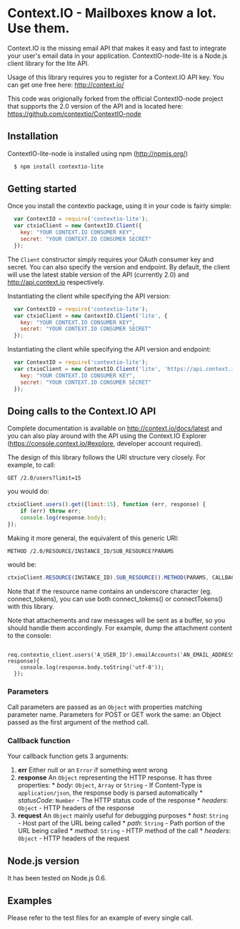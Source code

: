 Context.IO - Mailboxes know a lot. Use them.
============================================

Context.IO is the missing email API that makes it easy and fast to integrate your user's email data in your application. ContextIO-node-lite is a Node.js client library for the lite API.

Usage of this library requires you to register for a Context.IO API key. You can get one free here: http://context.io/

This code was origionally forked from the official ContextIO-node project that supports the 2.0 version of the API and is located here: https://github.com/contextio/ContextIO-node

Installation
------------

ContextIO-lite-node is installed using npm (http://npmjs.org/)

``` bash
  $ npm install contextio-lite
```

Getting started
---------------

Once you install the contextio package, using it in your code is fairly simple:

``` js
  var ContextIO = require('contextio-lite');
  var ctxioClient = new ContextIO.Client({
    key: "YOUR CONTEXT.IO CONSUMER KEY",
    secret: "YOUR CONTEXT.IO CONSUMER SECRET"
  });
```
 
 The `Client` constructor simply requires your OAuth consumer key and secret. You can also specify the version and endpoint. By default, the client will use the latest stable version of the API (currently 2.0) and http://api.context.io respectively.
 
 Instantiating the client while specifying the API version:
 
``` js
  var ContextIO = require('contextio-lite');
  var ctxioClient = new ContextIO.Client('lite', {
    key: "YOUR CONTEXT.IO CONSUMER KEY",
    secret: "YOUR CONTEXT.IO CONSUMER SECRET"
  });
```

Instantiating the client while specifying the API version and endpoint:

``` js
  var ContextIO = require('contextio-lite');
  var ctxioClient = new ContextIO.Client('lite', 'https://api.context.io', {
    key: "YOUR CONTEXT.IO CONSUMER KEY",
    secret: "YOUR CONTEXT.IO CONSUMER SECRET"
  });
```

Doing calls to the Context.IO API
---------------------------------

Complete documentation is available on http://context.io/docs/latest and you can also play around with the API using the Context.IO Explorer (https://console.context.io/#explore, developer account required).

The design of this library follows the URI structure very closely. For example, to call:

``` http
GET /2.0/users?limit=15
```

you would do:

``` js
ctxioClient.users().get({limit:15}, function (err, response) {
	if (err) throw err;
	console.log(response.body);
});
```

Making it more general, the equivalent of this generic URI:

``` http
METHOD /2.0/RESOURCE/INSTANCE_ID/SUB_RESOURCE?PARAMS
```

would be:

``` js
ctxioClient.RESOURCE(INSTANCE_ID).SUB_RESOURCE().METHOD(PARAMS, CALLBACK_FN)
```

Note that if the resource name contains an underscore character (eg. connect_tokens), you can use both connect_tokens() or connectTokens() with this library.

Note that attachements and raw messages will be sent as a buffer, so you should handle them accordingly. For example, dump the attachment content to the console:

```
  req.contextio_client.users('A_USER_ID').emailAccounts('AN_EMAIL_ADDRESS').folders('A_FOLDER').messages('A_MESSAGE_ID').attachments('AN_ATTACHMENT_ID').get(function(err, response){
    console.log(response.body.toString('utf-8'));
  });
```


### Parameters
Call parameters are passed as an `Object` with properties matching parameter name. Parameters for POST or GET work the same: an Object passed as the first argument of the method call.

### Callback function
Your callback function gets 3 arguments:

  1. **err** Either null or an `Error` if something went wrong
  2. **response** An `Object` representing the HTTP response. It has three properties:
    * *body*: `Object`, `Array` or `String` - If Content-Type is `application/json`, the response body is parsed automatically
    * *statusCode*: `Number` - The HTTP status code of the response
    * *headers*: `Object` - HTTP headers of the response
  3. **request** An `Object` mainly useful for debugging purposes
    * *host*: `String` - Host part of the URL being called
    * *path*: `String` - Path portion of the URL being called
    * *method*: `String` - HTTP method of the call
    * *headers*: `Object` - HTTP headers of the request

Node.js version
---------------

It has been tested on Node.js 0.6.

Examples
--------

Please refer to the test files for an example of every single call.
